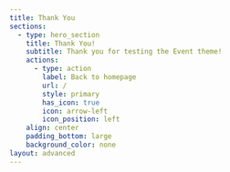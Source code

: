 ```yaml
---
title: Thank You
sections:
  - type: hero_section
    title: Thank You!
    subtitle: Thank you for testing the Event theme!
    actions:
      - type: action
        label: Back to homepage
        url: /
        style: primary
        has_icon: true
        icon: arrow-left
        icon_position: left
    align: center
    padding_bottom: large
    background_color: none
layout: advanced
---
```

